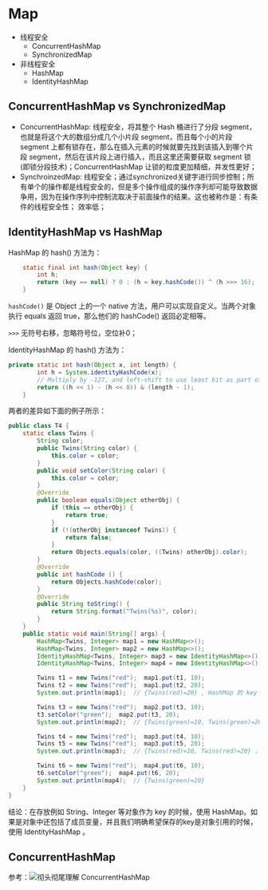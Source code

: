 # Map

- 线程安全
    - ConcurrentHashMap
    - SynchronizedMap
- 非线程安全
    - HashMap
    - IdentityHashMap

## ConcurrentHashMap vs SynchronizedMap

- ConcurrentHashMap: 线程安全，将其整个 Hash 桶进行了分段 segment，也就是将这个大的数组分成几个小片段 segment，而且每个小的片段 segment 上都有锁存在，那么在插入元素的时候就要先找到该插入到哪个片段 segment，然后在该片段上进行插入，而且这里还需要获取 segment 锁(即锁分段技术)；ConcurrentHashMap 让锁的粒度更加精细，并发性更好；
- SynchroinzedMap: 线程安全；通过synchronized关键字进行同步控制；所有单个的操作都是线程安全的，但是多个操作组成的操作序列却可能导致数据争用，因为在操作序列中控制流取决于前面操作的结果。这也被称作是：有条件的线程安全性；
效率低；

## IdentityHashMap vs HashMap

HashMap 的 hash() 方法为：
```java
    static final int hash(Object key) {
        int h;
        return (key == null) ? 0 : (h = key.hashCode()) ^ (h >>> 16);
    }
```
`hashCode()` 是 Object 上的一个 native 方法，用户可以实现自定义。当两个对象执行 equals 返回 true，那么他们的 hashCode() 返回必定相等。

`>>>` 无符号右移，忽略符号位，空位补0；

IdentityHashMap 的 hash() 方法为：
```java
private static int hash(Object x, int length) {
        int h = System.identityHashCode(x);
        // Multiply by -127, and left-shift to use least bit as part of hash
        return ((h << 1) - (h << 8)) & (length - 1);
    }
```
两者的差异如下面的例子所示：
```java
public class T4 {
    static class Twins {
        String color;
        public Twins(String color) {
            this.color = color;
        }
        public void setColor(String color) {
            this.color = color;
        }
        @Override
        public boolean equals(Object otherObj) {
            if (this == otherObj) {
                return true;
            }
            if (!(otherObj instanceof Twins)) {
                return false;
            }
            return Objects.equals(color, ((Twins) otherObj).color);
        }
        @Override
        public int hashCode () {
            return Objects.hashCode(color);
        }
        @Override
        public String toString() {
            return String.format("Twins(%s)", color);
        }
    }
    public static void main(String[] args) {
        HashMap<Twins, Integer> map1 = new HashMap<>();
        HashMap<Twins, Integer> map2 = new HashMap<>();
        IdentityHashMap<Twins, Integer> map3 = new IdentityHashMap<>();
        IdentityHashMap<Twins, Integer> map4 = new IdentityHashMap<>();

        Twins t1 = new Twins("red");  map1.put(t1, 10);
        Twins t2 = new Twins("red");  map1.put(t2, 20);
        System.out.println(map1);  // {Twins(red)=20} , HashMap 的 key 使用 hashCode 进行比较

        Twins t3 = new Twins("red");  map2.put(t3, 10);
        t3.setColor("green");  map2.put(t3, 20);
        System.out.println(map2);  // {Twins(green)=10, Twins(green)=20}

        Twins t4 = new Twins("red");  map3.put(t4, 10);
        Twins t5 = new Twins("red");  map3.put(t5, 20);
        System.out.println(map3);  // {Twins(red)=10, Twins(red)=20} ，使用引用比较

        Twins t6 = new Twins("red");  map4.put(t6, 10);
        t6.setColor("green");  map4.put(t6, 20);
        System.out.println(map4);  // {Twins(green)=20}
    }
}
```
结论：在存放例如 String、Integer 等对象作为 key 的时候，使用 HashMap。如果是对象中还包括了成员变量，并且我们明确希望保存的key是对象引用的时候，使用 IdentityHashMap 。

## ConcurrentHashMap

参考：![彻头彻尾理解 ConcurrentHashMap](https://blog.csdn.net/justloveyou_/article/details/72783008)



